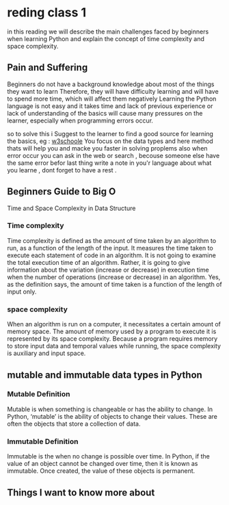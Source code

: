 # reding class 1
in this reading we will describe the main challenges faced by beginners when learning Python and
explain the concept of time complexity and space complexity.

## Pain and Suffering

Beginners do not have a background knowledge about most of the things they want to learn
Therefore, they will have difficulty learning and will have to spend more time, which will affect them negatively
Learning the Python language is not easy and it takes time and lack of previous experience or lack of understanding of the basics will cause many pressures on the learner, especially when programming errors occur.

so to solve this i Suggest to the learner to find a good source for learning the basics, eg : [w3schoole](https://www.w3schools.com/python/default.asp)
You focus on the data types and here method thats will help you and macke you faster in solving proplems 
also when error occur you can ask in the web or search , becouse someone else have the same error befor
last thing write a note in you'r language about what you learne , dont forget to have a rest .

## Beginners Guide to Big O
Time and Space Complexity in Data Structure

### Time complexity
Time complexity is defined as the amount of time taken by an algorithm to run, as a function of the length of the input. It measures the time taken to execute each statement of code in an algorithm. It is not going to examine the total execution time of an algorithm. Rather, it is going to give information about the variation (increase or decrease) in execution time when the number of operations (increase or decrease) in an algorithm. Yes, as the definition says, the amount of time taken is a function of the length of input only.

### space complexity
When an algorithm is run on a computer, it necessitates a certain amount of memory space. The amount of memory used by a program to execute it is represented by its space complexity. Because a program requires memory to store input data and temporal values while running, the space complexity is auxiliary and input space.

## mutable and immutable data types in Python
### Mutable Definition
Mutable is when something is changeable or has the ability to change. In Python, ‘mutable’ is the ability of objects to change their values. These are often the objects that store a collection of data.


### Immutable Definition
Immutable is the when no change is possible over time. In Python, if the value of an object cannot be changed over time, then it is known as immutable. Once created, the value of these objects is permanent.

## Things I want to know more about